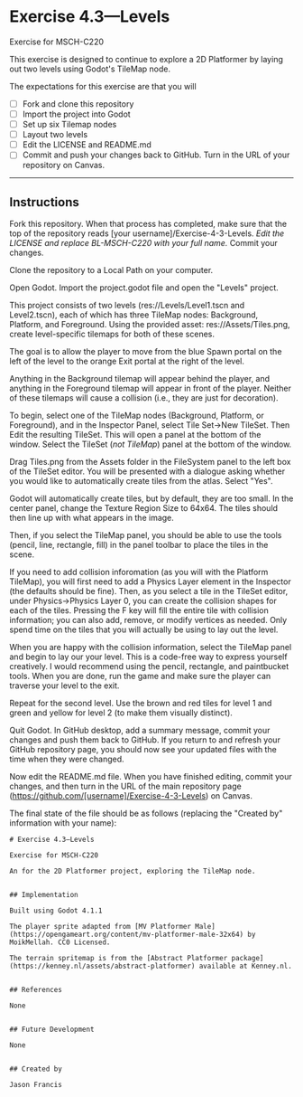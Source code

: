 # Exercise 4.3—Levels

Exercise for MSCH-C220

This exercise is designed to continue to explore a 2D Platformer by laying out two levels using Godot's TileMap node.

The expectations for this exercise are that you will

 - [ ] Fork and clone this repository
 - [ ] Import the project into Godot
 - [ ] Set up six Tilemap nodes
 - [ ] Layout two levels
 - [ ] Edit the LICENSE and README.md
 - [ ] Commit and push your changes back to GitHub. Turn in the URL of your repository on Canvas.

---

## Instructions

Fork this repository. When that process has completed, make sure that the top of the repository reads [your username]/Exercise-4-3-Levels. *Edit the LICENSE and replace BL-MSCH-C220 with your full name.* Commit your changes.

Clone the repository to a Local Path on your computer.

Open Godot. Import the project.godot file and open the "Levels" project.

This project consists of two levels (res://Levels/Level1.tscn and Level2.tscn), each of which has three TileMap nodes: Background, Platform, and Foreground. Using the provided asset: res://Assets/Tiles.png, create level-specific tilemaps for both of these scenes.

The goal is to allow the player to move from the blue Spawn portal on the left of the level to the orange Exit portal at the right of the level.

Anything in the Background tilemap will appear behind the player, and anything in the Foreground tilemap will appear in front of the player. Neither of these tilemaps will cause a collision (i.e., they are just for decoration).

To begin, select one of the TileMap nodes (Background, Platform, or Foreground), and in the Inspector Panel, select Tile Set->New TileSet. Then Edit the resulting TileSet. This will open a panel at the bottom of the window. Select the TileSet (*not TileMap*) panel at the bottom of the window.

Drag Tiles.png from the Assets folder in the FileSystem panel to the left box of the TileSet editor. You will be presented with a dialogue asking whether you would like to automatically create tiles from the atlas. Select "Yes". 

Godot will automatically create tiles, but by default, they are too small. In the center panel, change the Texture Region Size to 64x64. The tiles should then line up with what appears in the image.

Then, if you select the TileMap panel, you should be able to use the tools (pencil, line, rectangle, fill) in the panel toolbar to place the tiles in the scene.

If you need to add collision inforomation (as you will with the Platform TileMap), you will first need to add a Physics Layer element in the Inspector (the defaults should be fine). Then, as you select a tile in the TileSet editor, under Physics->Physics Layer 0, you can create the collision shapes for each of the tiles. Pressing the F key will fill the entire tile with collision information; you can also add, remove, or modify vertices as needed. Only spend time on the tiles that you will actually be using to lay out the level.

When you are happy with the collision information, select the TileMap panel and begin to lay our your level. This is a code-free way to express yourself creatively. I would recommend using the pencil, rectangle, and paintbucket tools. When you are done, run the game and make sure the player can traverse your level to the exit.

Repeat for the second level. Use the brown and red tiles for level 1 and green and yellow for level 2 (to make them visually distinct).

Quit Godot. In GitHub desktop, add a summary message, commit your changes and push them back to GitHub. If you return to and refresh your GitHub repository page, you should now see your updated files with the time when they were changed.

Now edit the README.md file. When you have finished editing, commit your changes, and then turn in the URL of the main repository page (https://github.com/[username]/Exercise-4-3-Levels) on Canvas.

The final state of the file should be as follows (replacing the "Created by" information with your name):
```
# Exercise 4.3—Levels

Exercise for MSCH-C220

An for the 2D Platformer project, exploring the TileMap node.


## Implementation

Built using Godot 4.1.1

The player sprite adapted from [MV Platformer Male](https://opengameart.org/content/mv-platformer-male-32x64) by MoikMellah. CC0 Licensed.

The terrain spritemap is from the [Abstract Platformer package](https://kenney.nl/assets/abstract-platformer) available at Kenney.nl.


## References

None


## Future Development

None


## Created by 

Jason Francis
```